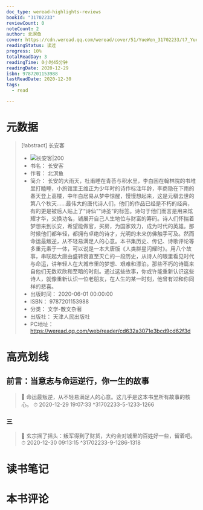 ```yaml
---
doc_type: weread-highlights-reviews
bookId: "31702233"
reviewCount: 0
noteCount: 2
author: 北溟鱼
cover: https://cdn.weread.qq.com/weread/cover/51/YueWen_31702233/t7_YueWen_31702233.jpg
readingStatus: 读过
progress: 10%
totalReadDay: 3
readingTime: 0小时45分钟
readingDate: 2020-12-29
isbn: 9787201153988
lastReadDate: 2020-12-30
tags:
  - read

---
```

# 元数据
> [!abstract] 长安客
> - ![ 长安客|200](https://cdn.weread.qq.com/weread/cover/51/YueWen_31702233/t7_YueWen_31702233.jpg)
> - 书名： 长安客
> - 作者： 北溟鱼
> - 简介： 长安的大雨天，杜甫睡在青苔与积水里，李白困在翰林院的书堆里打瞌睡，小旅馆里王维正为少年时的诗作标注年龄，李商隐在下雨的春天登上高楼，中年白居易从梦中惊醒，慢慢想起来，这是元稹去世的第八个秋天……最伟大的唐代诗人们，他们的作品已经是不朽的经典，有的更是被后人贴上了“诗仙”“诗圣”的标签。诗句于他们而言是用来炫耀才华，交换功名，铺展开自己人生地位与财富的筹码。诗人们怀揣着梦想来到长安，希望能做官，买房，为国家效力，成为时代的英雄。那时候他们都年轻，都拥有卓绝的诗才，光明的未来仿佛触手可及。然而命运最叛逆，从不轻易满足人的心意。本书集历史、传记、诗歌评论等多重元素于一体，可以说是一本大唐版《人类群星闪耀时》。用八个故事，串联起大唐由盛转衰直至灭亡的一段历史，从诗人的眼里看见时代与命运，讲年轻人在大城市里的梦想、艰难和漂泊。那些不朽的诗篇来自他们无数欢欣和至暗的时刻。通过这些故事，你或许能重新认识这些诗人，就像重新认识一位老朋友，在人生的某一时刻，他曾有过和你同样的悲喜。
> - 出版时间： 2020-06-01 00:00:00
> - ISBN： 9787201153988
> - 分类： 文学-散文杂著
> - 出版社： 天津人民出版社
> - PC地址：https://weread.qq.com/web/reader/cd632a3071e3bcd9cd62f3d

# 高亮划线

## 前言：当意志与命运逆行，你一生的故事

> 📌 命运最叛逆，从不轻易满足人的心意。这几乎是这本书里所有故事的核心。 
> ⏱ 2020-12-29 19:07:33 ^31702233-5-1233-1266

### 三

> 📌 玄宗摇了摇头：叛军得到了财货，大约会对城里的百姓好一些，留着吧。 
> ⏱ 2020-12-30 09:13:15 ^31702233-9-1286-1318

# 读书笔记

# 本书评论

